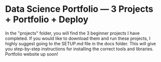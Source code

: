 # Data Science Portfolio — 3 Projects + Portfolio + Deploy
In the "projects" folder, you will find the 3 beginner projects I have completed. If you would like to download them and run these projects, I highly suggest going to the SETUP.md file in the docs folder. This will give you step-by-step instructions for installing the correct tools and libraries. Portfolio website up soon!
